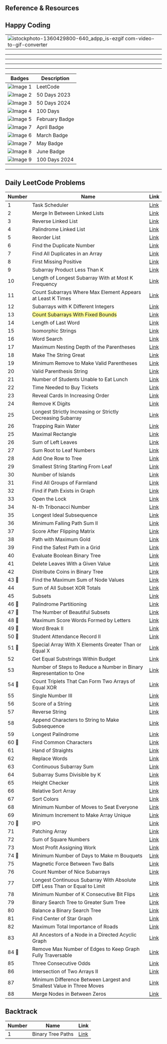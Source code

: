 ## Reference & Resources


## Happy Coding
|                                                                                                                                                                                |
|--------------------------------------------------------------------------------------------------------------------------------------------------------------------------------|
|     ![istockphoto-1360429800-640_adpp_is-ezgif com-video-to-gif-converter](https://github.com/rishisoni90/Coding-Problems/assets/55064658/67bff033-e2f8-4dd9-81f1-255a690d9cda)|


*****************************************************************************************************************************************************************************************
*****************************************************************************************************************************************************************************************
*****************************************************************************************************************************************************************************************
*****************************************************************************************************************************************************************************************
                                 
| Badges | Description           |
|-------|-----------------------|
| ![Image 1](https://cdn3d.iconscout.com/3d/free/thumb/free-leetcode-11492972-9325307.png) | LeetCode               |
| ![Image 2](https://assets.leetcode.com/static_assets/marketing/2023-50.gif) | 50 Days 2023             |
| ![Image 3](https://assets.leetcode.com/static_assets/marketing/2024-50.gif) | 50 Days 2024                |
| ![Image 4](https://leetcode.com/static/images/badges/2022/gif/2022-annual-100.gif) | 100 Days               |
| ![Image 5](https://leetcode.com/static/images/badges/2024/gif/2024-02.gif) | February Badge         |
| ![Image 7](https://leetcode.com/static/images/badges/2024/gif/2024-04.gif) | April Badge            |
| ![Image 6](https://leetcode.com/static/images/badges/2024/gif/2024-03.gif) | March Badge            |
| ![Image 7](https://leetcode.com/static/images/badges/2024/gif/2024-05.gif) | May Badge |
| ![Image 8](https://leetcode.com/static/images/badges/2024/gif/2024-06.gif) | June Badge | 
| ![Image 9](https://assets.leetcode.com/static_assets/marketing/2024-100-new.gif) | 100 Days  2024             |








*********************************************************************************************************************************************************************************************

## Daily LeetCode Problems


| Number | Name                                             | Link                                                                                                       |
|--------|--------------------------------------------------|------------------------------------------------------------------------------------------------------------|
| 1      | Task Scheduler                                   | [Link](https://leetcode.com/problems/task-scheduler/submissions/1208588088?envType=daily-question&envId=2024-03-19)  |
| 2      | Merge In Between Linked Lists                    | [Link](https://leetcode.com/problems/merge-in-between-linked-lists/submissions/1209168286?envType=daily-question&envId=2024-03-20) |
| 3      | Reverse Linked List                              | [Link](https://leetcode.com/problems/reverse-linked-list/submissions/1210204005?envType=daily-question&envId=2024-03-21)  |
| 4      | Palindrome Linked List                           | [Link](https://leetcode.com/problems/palindrome-linked-list/submissions/1210867061?envType=daily-question&envId=2024-03-22)  |
| 5      | Reorder List                                     | [Link](https://leetcode.com/problems/reorder-list/submissions/1211769867?envType=daily-question&envId=2024-03-23)  |
| 6      | Find the Duplicate Number                       | [Link](https://leetcode.com/problems/find-the-duplicate-number/submissions/1212815684?envType=daily-question&envId=2024-03-24)  |
| 7      | Find All Duplicates in an Array                 | [Link](https://leetcode.com/problems/find-all-duplicates-in-an-array/submissions/1213492632?envType=daily-question&envId=2024-03-25)  |
| 8      | First Missing Positive                           | [Link](https://leetcode.com/problems/first-missing-positive/submissions/1214548073?envType=daily-question&envId=2024-03-26)  |
| 9      | Subarray Product Less Than K                     | [Link](https://leetcode.com/problems/subarray-product-less-than-k/submissions/1215598880?envType=daily-question&envId=2024-03-27)  |
| 10     | Length of Longest Subarray With at Most K Frequency | [Link](https://leetcode.com/problems/length-of-longest-subarray-with-at-most-k-frequency/submissions/1216740139?envType=daily-question&envId=2024-03-28)  |
| 11     | Count Subarrays Where Max Element Appears at Least K Times | [Link](https://leetcode.com/problems/count-subarrays-where-max-element-appears-at-least-k-times/submissions/1217559149?envType=daily-question&envId=2024-03-29)  |
| 12     | Subarrays with K Different Integers              | [Link](https://leetcode.com/problems/subarrays-with-k-different-integers/submissions/1218598298?envType=daily-question&envId=2024-03-30)  |
| 13     |<span style="background-color: #FFFF99"> Count Subarrays With Fixed Bounds </span>                | [Link](https://leetcode.com/problems/count-subarrays-with-fixed-bounds/submissions/1219357371?envType=daily-question&envId=2024-03-31)  |
| 14     | Length of Last Word                              | [Link](https://leetcode.com/problems/length-of-last-word/submissions/1219596205?envType=daily-question&envId=2024-04-01)  |
| 15     | Isomorphic Strings                               | [Link](https://leetcode.com/problems/isomorphic-strings/submissions/1220623717?envType=daily-question&envId=2024-04-02)  |
| 16     | Word Search                                      | [Link](https://leetcode.com/problems/word-search/submissions/1222525290?envType=daily-question&envId=2024-04-03)  |
| 17     | Maximum Nesting Depth of the Parentheses         | [Link](https://leetcode.com/problems/maximum-nesting-depth-of-the-parentheses/submissions/1223121255?envType=daily-question&envId=2024-04-04)  |
| 18     | Make The String Great                            | [Link](https://leetcode.com/problems/make-the-string-great/submissions/1224255697?envType=daily-question&envId=2024-04-05)  |
| 19     | Minimum Remove to Make Valid Parentheses         | [Link](https://leetcode.com/problems/minimum-remove-to-make-valid-parentheses/submissions/1224931594?envType=daily-question&envId=2024-04-06)  |
| 20     | Valid Parenthesis String                         | [Link](https://leetcode.com/problems/valid-parenthesis-string/submissions/1226160148?envType=daily-question&envId=2024-04-07)  |
| 21     | Number of Students Unable to Eat Lunch           | [Link](https://leetcode.com/problems/number-of-students-unable-to-eat-lunch/submissions/1227010117?envType=daily-question&envId=2024-04-08)  |
| 22     | Time Needed to Buy Tickets                       | [Link](https://leetcode.com/problems/time-needed-to-buy-tickets/submissions/1227932283?envType=daily-question&envId=2024-04-09)  |
| 23     | Reveal Cards In Increasing Order                 | [Link](https://leetcode.com/problems/reveal-cards-in-increasing-order/submissions/1228799742?envType=daily-question&envId=2024-04-10)  |
| 24     | Remove K Digits                                  | [Link](https://leetcode.com/problems/remove-k-digits/submissions/1229664400?envType=daily-question&envId=2024-04-11)  |
| 25     | Longest Strictly Increasing or Strictly Decreasing Subarray | [Link](https://leetcode.com/problems/longest-strictly-increasing-or-strictly-decreasing-subarray/submissions/1229807647) |
| 26     | Trapping Rain Water                              | [Link](https://leetcode.com/problems/trapping-rain-water/submissions/1230518120?envType=daily-question&envId)
| 25     | Maximal Rectangle                                | [Link](https://leetcode.com/problems/maximal-rectangle/submissions/1231563085?envType=daily-question&envId=2024-04-13)  |
| 26     | Sum of Left Leaves                               | [Link](https://leetcode.com/problems/sum-of-left-leaves/submissions/1232419311?envType=daily-question&envId=2024-04-14)  |
| 27     | Sum Root to Leaf Numbers                         | [Link](https://leetcode.com/problems/sum-root-to-leaf-numbers/submissions/1233314996?envType=daily-question&envId=2024-04-15)  |
| 28     | Add One Row to Tree                              | [Link](https://leetcode.com/problems/add-one-row-to-tree/submissions/1234349363?envType=daily-question&envId=2024-04-16)  |
| 29     | Smallest String Starting From Leaf               | [Link](https://leetcode.com/problems/smallest-string-starting-from-leaf/submissions/1235171055?envType=daily-question&envId=2024-04-17)  |
| 30     | Number of Islands                                | [Link](https://leetcode.com/problems/number-of-islands/submissions/1236851423?envType=daily-question&envId=2024-04-19)  |
| 31     | Find All Groups of Farmland                      | [Link](https://leetcode.com/problems/find-all-groups-of-farmland/submissions/1237574391?envType=daily-question&envId=2024-04-20)  |
| 32     | Find if Path Exists in Graph                     | [Link](https://leetcode.com/problems/find-if-path-exists-in-graph/submissions/1238382096?envType=daily-question&envId=2024-04-21)  |
| 33     | Open the Lock                                    | [Link](https://leetcode.com/problems/open-the-lock/submissions/1239299310?envType=daily-question&envId=2024-04-22)  |
| 34     | N-th Tribonacci Number                           | [Link](https://leetcode.com/problems/n-th-tribonacci-number/submissions/1240852342?envType=daily-question&envId=2024-04-24)  |
| 35     | Longest Ideal Subsequence                        | [Link](https://leetcode.com/problems/longest-ideal-subsequence/submissions/1242010364?envType=daily-question&envId=2024-04-25)  |
| 36     | Minimum Falling Path Sum II                      | [Link](https://leetcode.com/problems/minimum-falling-path-sum-ii/submissions/1242797620/?envType=daily-question&envId=2024-04-26)  |
| 37     | Score After Flipping Matrix                      | [Link](https://leetcode.com/problems/score-after-flipping-matrix/submissions/1257158184?envType=daily-question&envId=2024-05-13)  |
| 38     | Path with Maximum Gold                           | [Link](https://leetcode.com/problems/path-with-maximum-gold/submissions/1257817184?envType=daily-question&envId=2024-05-14)  |
| 39     | Find the Safest Path in a Grid                   | [Link](https://leetcode.com/problems/find-the-safest-path-in-a-grid/submissions/1258848768?envType=daily-question&envId=2024-05-15)  |
| 40     | Evaluate Boolean Binary Tree                     | [Link](https://leetcode.com/problems/evaluate-boolean-binary-tree/submissions/1259808289?envType=daily-question&envId=2024-05-16)  |
| 41     | Delete Leaves With a Given Value                 | [Link](https://leetcode.com/problems/delete-leaves-with-a-given-value/submissions/1260627283?envType=daily-question&envId=2024-05-17)  |
| 42     | Distribute Coins in Binary Tree                 | [Link](https://leetcode.com/problems/distribute-coins-in-binary-tree/submissions/1261525621?envType=daily-question&envId=2024-05-18)  |
| 43  📌    | Find the Maximum Sum of Node Values              | [Link](https://leetcode.com/problems/find-the-maximum-sum-of-node-values/submissions/1262359603?envType=daily-question&envId=2024-05-19)  |
| 44     | Sum of All Subset XOR Totals                     | [Link](https://leetcode.com/problems/sum-of-all-subset-xor-totals/submissions/1263121421?envType=daily-question&envId=2024-05-20)     |
| 45     | Subsets                                          | [Link](https://leetcode.com/problems/subsets/submissions/792497429?envType=daily-question&envId=2024-05-21)   |
| 46 📌    |  Palindrome Partitioning                         | [Link](https://leetcode.com/problems/palindrome-partitioning/submissions/1265035379?envType=daily-question&envId=2024-05-22)     |
| 47 📌    | The Number of Beautiful Subsets                  | [Link](https://leetcode.com/problems/the-number-of-beautiful-subsets/submissions/1265866397?envType=daily-question&envId=2024-05-23)  |
| 48 📌  |  Maximum Score Words Formed by Letters | [Link](https://leetcode.com/problems/maximum-score-words-formed-by-letters/submissions/1266884680?envType=daily-question&envId=2024-05-24)   |
| 49 📌    |  Word Break II        | [Link](https://leetcode.com/problems/word-break-ii/submissions/1267784972?envType=daily-question&envId=2024-05-25) |
| 50 📌    | Student Attendance Record II | [Link](https://leetcode.com/problems/student-attendance-record-ii/submissions/1268601077?envType=daily-question&envId=2024-05-26) |
| 51 😤      | Special Array With X Elements Greater Than or Equal X | [Link](https://leetcode.com/problems/special-array-with-x-elements-greater-than-or-equal-x/submissions/1269737687?envType=daily-question&envId=2024-05-27) |
| 52 | Get Equal Substrings Within Budget | [Link](https://leetcode.com/problems/get-equal-substrings-within-budget/submissions/1270623693?envType=daily-question&envId=2024-05-28)  |
| 53 | Number of Steps to Reduce a Number in Binary Representation to One | [Link](https://leetcode.com/problems/number-of-steps-to-reduce-a-number-in-binary-representation-to-one/submissions/1271460303?envType=daily-question&envId=2024-05-29) |
|54 😤| Count Triplets That Can Form Two Arrays of Equal XOR | [Link](https://leetcode.com/problems/count-triplets-that-can-form-two-arrays-of-equal-xor/submissions/1272499344?envType=daily-question&envId=2024-05-30) | 
| 55 | Single Number III | [Link](https://leetcode.com/problems/single-number-iii/submissions/1273382081?envType=daily-question&envId=2024-05-31) |
| 56 | Score of a String | [Link](https://leetcode.com/problems/score-of-a-string/submissions/1274362037?envType=daily-question&envId=2024-06-01)|
| 57 | Reverse String | [Link](https://leetcode.com/problems/reverse-string/submissions/1275469565?envType=daily-question&envId=2024-06-02) |
| 58 |  Append Characters to String to Make Subsequence | [Link](https://leetcode.com/problems/append-characters-to-string-to-make-subsequence/submissions/1276396427?envType=daily-question&envId=2024-06-03) |
| 59 | Longest Palindrome | [Link](https://leetcode.com/problems/longest-palindrome/submissions/1277419726?envType=daily-question&envId=2024-06-04) |
| 60 😤 | Find Common Characters | [Link](https://leetcode.com/problems/find-common-characters/submissions/1278645828?envType=daily-question&envId=2024-06-05) |
| 61 |  Hand of Straights  | [Link](https://leetcode.com/problems/hand-of-straights/submissions/1279610801?envType=daily-question&envId=2024-06-06) |
| 62 | Replace Words | [Link](https://leetcode.com/problems/replace-words/submissions/1280710460?envType=daily-question&envId=2024-06-07)  |
| 63  | Continuous Subarray Sum | [Link](https://leetcode.com/problems/continuous-subarray-sum/submissions/1281862106?envType=daily-question&envId=2024-06-08) | 
| 64 | Subarray Sums Divisible by K | [Link](https://leetcode.com/problems/subarray-sums-divisible-by-k/submissions/1282955437?envType=daily-question&envId=2024-06-09) | 
| 65 | Height Checker | [Link](https://leetcode.com/problems/height-checker/submissions/1283877487?envType=daily-question&envId=2024-06-10) | 
| 66 | Relative Sort Array | [Link](https://leetcode.com/problems/relative-sort-array/submissions/1284903397?envType=daily-question&envId=2024-06-11) | 
| 67 | Sort Colors | [Link](https://leetcode.com/problems/sort-colors/submissions/1286088898?envType=daily-question&envId=2024-06-12) |
| 68 | Minimum Number of Moves to Seat Everyone | [Link](https://leetcode.com/problems/minimum-number-of-moves-to-seat-everyone/submissions/1287107929?envType=daily-question&envId=2024-06-13) |  
| 69 | Minimum Increment to Make Array Unique | [Link](https://leetcode.com/problems/minimum-increment-to-make-array-unique/submissions/1288438324?envType=daily-question&envId=2024-06-14) | 
| 70 😤 | IPO | [Link](https://leetcode.com/problems/ipo/submissions/1289240676?envType=daily-question&envId=2024-06-15) | 
| 71 | Patching Array | [Link](https://leetcode.com/problems/patching-array/submissions/1290329621?envType=daily-question&envId=2024-06-16) | 
| 72 | Sum of Square Numbers | [Link](https://leetcode.com/problems/sum-of-square-numbers/submissions/1291269923?envType=daily-question&envId=2024-06-17) | 
| 73 | Most Profit Assigning Work | [Link](https://leetcode.com/problems/most-profit-assigning-work/submissions/1292390130?envType=daily-question&envId=2024-06-18) | 
| 74 🔁 | Minimum Number of Days to Make m Bouquets | [Link](https://leetcode.com/problems/minimum-number-of-days-to-make-m-bouquets/submissions/1293588986?envType=daily-question&envId=2024-06-19) |
| 75 | Magnetic Force Between Two Balls | [Link](https://leetcode.com/problems/magnetic-force-between-two-balls/submissions/1294681615?envType=daily-question&envId=2024-06-20) |
| 76 | Count Number of Nice Subarrays | [Link](https://leetcode.com/problems/count-number-of-nice-subarrays/submissions/1297013492?envType=daily-question&envId=2024-06-22) | 
| 77 | Longest Continuous Subarray With Absolute Diff Less Than or Equal to Limit | [Link](https://leetcode.com/problems/longest-continuous-subarray-with-absolute-diff-less-than-or-equal-to-limit/submissions/1298089138?envType=daily-question&envId=2024-06-23) |
| 78 | Minimum Number of K Consecutive Bit Flips | [Link](https://leetcode.com/problems/minimum-number-of-k-consecutive-bit-flips/submissions/1299196236?envType=daily-question&envId=2024-06-24) | 
| 79 | Binary Search Tree to Greater Sum Tree | [Link](https://leetcode.com/problems/binary-search-tree-to-greater-sum-tree/submissions/1300265039?envType=daily-question&envId=2024-06-25) | 
| 80 | Balance a Binary Search Tree | [Link](https://leetcode.com/problems/balance-a-binary-search-tree/submissions/1301294400?envType=daily-question&envId=2024-06-26) | 
| 81 | Find Center of Star Graph | [Link](https://leetcode.com/problems/find-center-of-star-graph/submissions/1301986602?envType=daily-question&envId=2024-06-27) | 
| 82 | Maximum Total Importance of Roads | [Link](https://leetcode.com/problems/maximum-total-importance-of-roads/submissions/1303231696?envType=daily-question&envId=2024-06-28) | 
| 83 | All Ancestors of a Node in a Directed Acyclic Graph | [Link](https://leetcode.com/problems/all-ancestors-of-a-node-in-a-directed-acyclic-graph/submissions/1304171779?envType=daily-question&envId=2024-06-29) | 
| 84 😤 | Remove Max Number of Edges to Keep Graph Fully Traversable | [Link](https://leetcode.com/problems/remove-max-number-of-edges-to-keep-graph-fully-traversable/submissions/1304991593?envType=daily-question&envId=2024-06-30) | 
| 85 | Three Consecutive Odds | [Link](https://leetcode.com/problems/three-consecutive-odds/submissions/1305868963?envType=daily-question&envId=2024-07-01) | 
| 86 | Intersection of Two Arrays II | [Link](https://leetcode.com/problems/intersection-of-two-arrays-ii/submissions/1307039949?envType=daily-question&envId=2024-07-02) | 
| 87 | Minimum Difference Between Largest and Smallest Value in Three Moves | [Link](https://leetcode.com/problems/minimum-difference-between-largest-and-smallest-value-in-three-moves/submissions/1308654946?envType=daily-question&envId=2024-07-03) | 
| 88 | Merge Nodes in Between Zeros | [Link](https://leetcode.com/problems/merge-nodes-in-between-zeros/submissions/1309563408?envType=daily-question&envId=2024-07-04)  | 
























## Backtrack

| Number | Name | Link |
|--------|------|------|
| 1      | Binary Tree Paths | [Link](https://leetcode.com/problems/binary-tree-paths/submissions/1267852767) |
